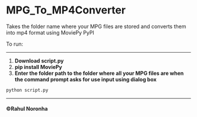 # MPG_To_MP4Converter
Takes the folder name where your MPG files are stored and converts them into mp4 format using MoviePy PyPI

To run:

***
1. <b>Download script.py</b>
1. <b>pip install MoviePy</b>
1. <b>Enter the folder path to the folder where all your MPG files are when the command prompt asks for use input using dialog box</b>
```bash
python script.py
```
***

#### &copy;Rahul Noronha